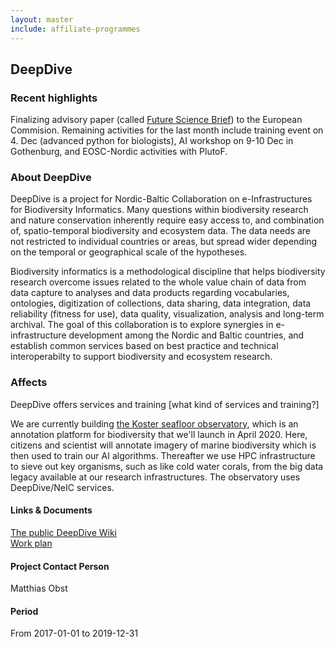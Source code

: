 ```yaml
---
layout: master
include: affiliate-programmes
---
```


## DeepDive

### Recent highlights
Finalizing advisory paper (called [Future Science Brief](https://www.bonusportal.org/news/save_the_date!_7th_emb_forum_big_data_in_marine_science_29_april_2020_brussels.4225.news)) to the European Commision. Remaining activities for the last month include training event on 4. Dec (advanced python for biologists), AI workshop on 9-10 Dec in Gothenburg, and EOSC-Nordic activities with PlutoF.

### About DeepDive
DeepDive is a project for Nordic-Baltic Collaboration on e-Infrastructures for Biodiversity Informatics. Many questions within biodiversity research and nature conservation inherently require easy access to, and combination of, spatio-temporal biodiversity and ecosystem data. The data needs are not restricted to individual countries or areas, but spread wider depending on the temporal or geographical scale of the hypotheses.

Biodiversity informatics is a methodological discipline that helps biodiversity research overcome issues related to the whole value chain of data from data capture to analyses and data products regarding vocabularies, ontologies, digitization of collections, data sharing, data integration, data reliability (fitness for use), data quality, visualization, analysis and long-term archival. The goal of this collaboration is to explore synergies in e-infrastructure development among the Nordic and Baltic countries, and establish common services based on best practice and technical interoperabilty to support biodiversity and ecosystem research.
 
### Affects
DeepDive offers services and training [what kind of services and training?]

We are currently building [the Koster seafloor observatory](https://www.zooniverse.org/projects/victorav/the-koster-seafloor-observatory), which is an annotation platform for biodiversity that we'll launch in April 2020. Here, citizens and scientist will annotate imagery of marine biodiversity which is then used to train our AI algorithms. Thereafter we use HPC infrastructure to sieve out key organisms, such as like cold water corals, from the big data legacy available at our research infrastructures. The observatory uses DeepDive/NeIC services. 

#### Links & Documents
[The public DeepDive Wiki](https://wiki.neic.no/wiki/Biodiversity) <br/>
[Work plan](https://wiki.neic.no/w/ext/img_auth.php/f/f5/20161124_Workplan_NeIC_BDI_final.pdf)

#### Project Contact Person
Matthias Obst

#### Period
From 2017-01-01 to 2019-12-31
